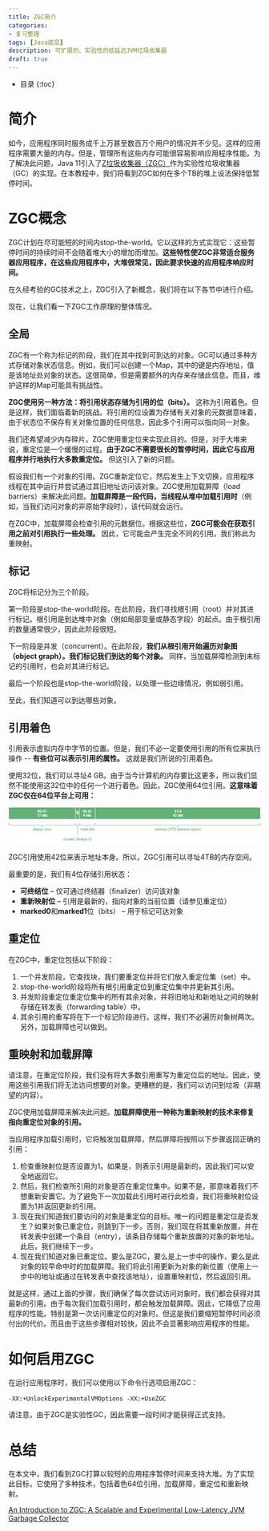 ```yaml
---
title: ZGC简介
categories:
- 复习整理
tags: [Java底层]
description: 可扩展的、实验性的低延迟JVM垃圾收集器
draft: true
---
```


* 目录
{:toc}

# 简介

如今，应用程序同时服务成千上万甚至数百万个用户的情况并不少见。这样的应用程序需要大量的内存。但是，管理所有这些内存可能很容易影响应用程序性能。为了解决此问题，Java 11引入了[Z垃圾收集器（ZGC）](https://docs.oracle.com/en/java/javase/11/gctuning/z-garbage-collector1.html#GUID-A5A42691-095E-47BA-B6DC-FB4E5FAA43D0)作为实验性垃圾收集器（GC）的实现。在本教程中，我们将看到ZGC如何在多个TB的堆上设法保持低暂停时间。

# ZGC概念

ZGC计划在尽可能短的时间内stop-the-world。它以这样的方式实现它：这些暂停时间的持续时间不会随着堆大小的增加而增加。**这些特性使ZGC非常适合服务器应用程序，在这些应用程序中，大堆很常见，因此要求快速的应用程序响应时间。**

在久经考验的GC技术之上，ZGC引入了新概念，我们将在以下各节中进行介绍。

现在，让我们看一下ZGC工作原理的整体情况。

## 全局

ZGC有一个称为标记的阶段，我们在其中找到可到达的对象。GC可以通过多种方式存储对象状态信息。例如，我们可以创建一个Map，其中的键是内存地址，值是该地址处对象的状态。这很简单，但是需要额外的内存来存储此信息。而且，维护这样的Map可能具有挑战性。

**ZGC使用另一种方法：将引用状态存储为引用的位（bits）。** 这称为引用着色。但是这样，我们面临着新的挑战。将引用的位设置为存储有关对象的元数据意味着，由于状态位不保存有关对象位置的任何信息，因此多个引用可以指向同一对象。

我们还希望减少内存碎片。ZGC使用重定位来实现此目的。但是，对于大堆来说，重定位是一个缓慢的过程。**由于ZGC不需要很长的暂停时间，因此它与应用程序并行地执行大多数重定位。** 但这引入了新的问题。

假设我们有一个对象的引用。ZGC重新定位它，然后发生上下文切换，应用程序线程在其中运行并尝试通过其旧地址访问该对象。ZGC使用加载屏障（load barriers）来解决此问题。**加载屏障是一段代码，当线程从堆中加载引用时**（例如，当我们访问对象的非原始字段时），该代码就会运行。

在ZGC中，加载屏障会检查引用的元数据位。根据这些位，**ZGC可能会在获取引用之前对引用执行一些处理。** 因此，它可能会产生完全不同的引用。我们称此为重映射。

## 标记

ZGC将标记分为三个阶段。

第一阶段是stop-the-world阶段。在此阶段，我们寻找根引用（root）并对其进行标记。根引用是到达堆中对象（例如局部变量或静态字段）的起点。由于根引用的数量通常很少，因此此阶段很短。

下一阶段是并发（concurrent）。在此阶段，**我们从根引用开始遍历对象图（object graph）。我们标记我们到达的每个对象。** 同样，当加载屏障检测到未标记的引用时，也会对其进行标记。

最后一个阶段也是stop-the-world阶段，以处理一些边缘情况，例如弱引用。

至此，我们知道可以到达哪些对象。

## 引用着色

引用表示虚拟内存中字节的位置。但是，我们不必一定要使用引用的所有位来执行操作 -- **有些位可以表示引用的属性。** 这就是我们所说的引用着色。

使用32位，我们可以寻址4 GB。由于当今计算机的内存要比这更多，所以我们显然不能使用这32位中的任何一个进行着色。因此，ZGC使用64位引用。**这意味着ZGC仅在64位平台上可用：**

![zgc-pointer](../../public/image/zgc-pointer.png)

ZGC引用使用42位来表示地址本身。所以，ZGC引用可以寻址4TB的内存空间。

最重要的是，我们有4位存储引用状态：

* **可终结位** – 仅可通过终结器（finalizer）访问该对象
* **重新映射位** – 引用是最新的，指向对象的当前位置（请参见重定位）
* **marked0**和**marked1**位（bits） – 用于标记可达对象

## 重定位

在ZGC中，重定位包括以下阶段：

1. 一个并发阶段，它查找块，我们要重定位并将它们放入重定位集（set）中。
2. stop-the-world阶段将所有根引用重定位到重定位集中并更新其引用。
3. 并发阶段重定位重定位集中的所有其余对象，并将旧地址和新地址之间的映射存储在转发表（forwarding table）中。
4. 其余引用的重写将在下一个标记阶段进行。这样，我们不必遍历对象树两次。另外，加载屏障也可以做到。
   
## 重映射和加载屏障   

请注意，在重定位阶段，我们没有将大多数引用重写为重定位后的地址。因此，使用这些引用我们将无法访问想要的对象。更糟糕的是，我们可以访问到垃圾（非期望的内容）。

ZGC使用加载屏障来解决此问题。**加载屏障使用一种称为重新映射的技术来修复指向重定位对象的引用。**

当应用程序加载引用时，它将触发加载屏障，然后屏障将按照以下步骤返回正确的引用：

1. 检查重映射位是否设置为1。如果是，则表示引用是最新的，因此我们可以安全地返回它。
2. 然后，我们检查所引用的对象是否在重定位集中。如果不是，那意味着我们不想重新安置它。为了避免下一次加载此引用时进行此检查，我们将重映射位设置为1并返回更新的引用。
3. 现在我们知道我们要访问的对象是重定位的目标。唯一的问题是重定位是否发生？如果对象已重定位，则跳到下一步。否则，我们现在将其重新放置，并在转发表中创建一个条目（entry），该条目存储每个重新放置的对象的新地址。此后，我们继续下一步。
4. 现在我们知道对象已重定位。要么是ZGC，要么是上一步中的操作，要么是此对象的较早命中时的加载屏障。我们将此引用更新为对象的新位置（使用上一步中的地址或通过在转发表中查找该地址），设置重映射位，然后返回引用。

就是这样，通过上面的步骤，我们确保了每次尝试访问对象时，我们都会获得对其最新的引用。由于每次我们加载引用时，都会触发加载屏障。因此，它降低了应用程序的性能。特别是第一次访问重定位的对象时。但这是我们要缩短暂停时间必须付出的代价。而且由于这些步骤相对较快，因此不会显著影响应用程序的性能。

# 如何启用ZGC

在运行应用程序时，我们可以使用以下命令行选项启用ZGC：
```
-XX:+UnlockExperimentalVMOptions -XX:+UseZGC
```

请注意，由于ZGC是实验性GC，因此需要一段时间才能获得正式支持。

# 总结

在本文中，我们看到ZGC打算以较短的应用程序暂停时间来支持大堆。为了实现此目标，它使用了多种技术，包括着色64位引用，加载屏障，重定位和重新映射。


[An Introduction to ZGC: A Scalable and Experimental Low-Latency JVM Garbage Collector](https://www.baeldung.com/jvm-zgc-garbage-collector)